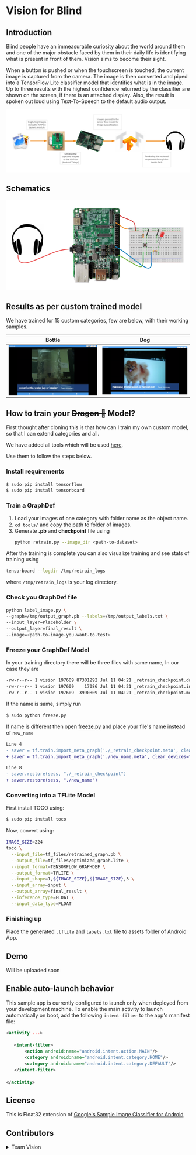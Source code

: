 # Vision for Blind

## Introduction

Blind people have an immeasurable curiosity about the world around them and one of the major obstacle faced by them in their daily life is identifying what is present in front of them. Vision aims to become their sight.

When a button is pushed or when the touchscreen is touched, the current image is captured from the
camera. The image is then converted and piped into a TensorFlow Lite classifier model that
identifies what is in the image. Up to three results with the highest confidence returned by the
classifier are shown on the screen, if there is an attached display. Also, the result is spoken out
loud using Text-To-Speech to the default audio output.

![Flow of Vision](flow.png)


## Schematics

![Schematics](nxp_schematics.png)


## Results as per custom trained model

We have trained for 15 custom categories, few are below, with their working samples.

| Bottle             |  Dog |
:-------------------------:|:-------------------------:
![](Bottle.png)  |  ![](Dog.png)


## How to train your ~~Dragon 🐉~~ Model?

First thought after cloning this is that how can I train my own custom model, so that I can extend categories and all.

We have added all tools which will be used [here](tools/).

Use them to follow the steps below.

### Install requirements

```sh
$ sudo pip install tensorflow
$ sudo pip install tensorboard
```

### Train a GraphDef

1. Load your images of one category with folder name as the object name.
2. `cd tools/` and copy the path to folder of images.
3. Generate **.pb** and **checkpoint** file using
    ```sh
    python retrain.py --image_dir <path-to-dataset>
    ```

After the training is complete you can also visualize training and see stats of training using

```sh
tensorboard --logdir /tmp/retrain_logs
```

where `/tmp/retrain_logs` is your log directory.


### Check you GraphDef file

```sh 
python label_image.py \
--graph=/tmp/output_graph.pb --labels=/tmp/output_labels.txt \
--input_layer=Placeholder \
--output_layer=final_result \
--image=<path-to-image-you-want-to-test>
```

### Freeze your GraphDef Model

In your training directory there will be three files with same name, In our case they are

```sh
-rw-r--r-- 1 vision 197609 87301292 Jul 11 04:21 _retrain_checkpoint.data-00000-of-00001
-rw-r--r-- 1 vision 197609    17086 Jul 11 04:21 _retrain_checkpoint.index
-rw-r--r-- 1 vision 197609  3990809 Jul 11 04:21 _retrain_checkpoint.meta
``` 

If the name is same, simply run

```sh
$ sudo python freeze.py
```

If name is different then open [freeze.py](tools/freeze.py) and place your file's name instead of `new_name`

```diff 
Line 4
- saver = tf.train.import_meta_graph('./_retrain_checkpoint.meta', clear_devices=True)
+ saver = tf.train.import_meta_graph('./new_name.meta', clear_devices=True)
```

```diff
Line 8
- saver.restore(sess, "./_retrain_checkpoint")
+ saver.restore(sess, "./new_name")

```


### Converting into a TFLite Model

First install TOCO using:

```sh
$ sudo pip install toco
```

Now, convert using:

```sh
IMAGE_SIZE=224
toco \
  --input_file=tf_files/retrained_graph.pb \
  --output_file=tf_files/optimized_graph.lite \
  --input_format=TENSORFLOW_GRAPHDEF \
  --output_format=TFLITE \
  --input_shape=1,${IMAGE_SIZE},${IMAGE_SIZE},3 \
  --input_array=input \
  --output_array=final_result \
  --inference_type=FLOAT \
  --input_data_type=FLOAT
```

### Finishing up

Place the generated `.tflite` and `labels.txt` file to assets folder of Android App.


## Demo

Will be uploaded soon

## Enable auto-launch behavior

This sample app is currently configured to launch only when deployed from your
development machine. To enable the main activity to launch automatically on boot,
add the following `intent-filter` to the app's manifest file:

```xml
<activity ...>

   <intent-filter>
       <action android:name="android.intent.action.MAIN"/>
       <category android:name="android.intent.category.HOME"/>
       <category android:name="android.intent.category.DEFAULT"/>
   </intent-filter>

</activity>
```

## License

This is Float32 extension of [Google's Sample Image Classifier for Android](https://github.com/androidthings/sample-tensorflow-imageclassifier)

## Contributors

<details>
	<summary>Team Vision</summary>
		<ul>
		    <li><a href="https://github.com/prithaupadhyay">Pritha Upadhyay</a></li>
			<li><a href="https://github.com/VaaibhaviSingh">Vaaibhavi Singh</a></li>
			<li><a href="https://github.com/anshumanv">Anshuman Verma</a></li>
			<li><a href="https://github.com/aashutoshrathi">Aashutosh Rathi</a></li>
		</ul>
</details>

